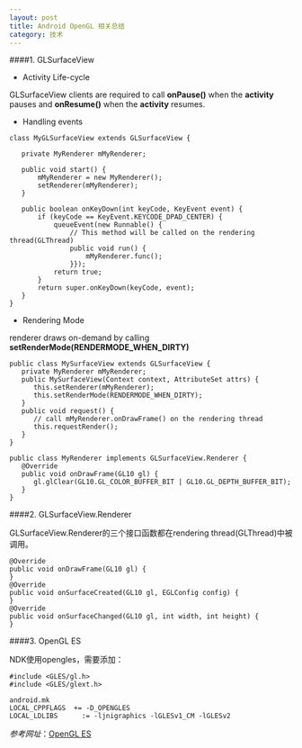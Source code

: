 ```yaml
---
layout: post
title: Android OpenGL 相关总结
category: 技术
---
```


####1. GLSurfaceView

* Activity Life-cycle

GLSurfaceView clients are required to call **onPause()** when the **activity** pauses 
and **onResume()** when the **activity** resumes. 

* Handling events

```
class MyGLSurfaceView extends GLSurfaceView {

   private MyRenderer mMyRenderer;

   public void start() {
       mMyRenderer = new MyRenderer();
       setRenderer(mMyRenderer);
   }

   public boolean onKeyDown(int keyCode, KeyEvent event) {
       if (keyCode == KeyEvent.KEYCODE_DPAD_CENTER) {
           queueEvent(new Runnable() {
               // This method will be called on the rendering thread(GLThread)
               public void run() {
                   mMyRenderer.func();
               }});
           return true;
       }
       return super.onKeyDown(keyCode, event);
   }
}
```

* Rendering Mode

renderer draws on-demand by calling **setRenderMode(RENDERMODE_WHEN_DIRTY)**

```
public class MySurfaceView extends GLSurfaceView {
   private MyRenderer mMyRenderer;
   public MySurfaceView(Context context, AttributeSet attrs) {
      this.setRenderer(mMyRenderer);
      this.setRenderMode(RENDERMODE_WHEN_DIRTY);
   }
   public void request() {
      // call mMyRenderer.onDrawFrame() on the rendering thread
      this.requestRender();
   }
}

public class MyRenderer implements GLSurfaceView.Renderer {
   @Override
   public void onDrawFrame(GL10 gl) {
      gl.glClear(GL10.GL_COLOR_BUFFER_BIT | GL10.GL_DEPTH_BUFFER_BIT);
   }
}
```

####2. GLSurfaceView.Renderer

GLSurfaceView.Renderer的三个接口函数都在rendering thread(GLThread)中被调用。

```
@Override
public void onDrawFrame(GL10 gl) {
}
@Override
public void onSurfaceCreated(GL10 gl, EGLConfig config) {
}
@Override
public void onSurfaceChanged(GL10 gl, int width, int height) {
}
```

####3. OpenGL ES

NDK使用opengles，需要添加：

```
#include <GLES/gl.h>
#include <GLES/glext.h>
```

```
android.mk
LOCAL_CPPFLAGS 	+= -D_OPENGLES
LOCAL_LDLIBS      := -ljnigraphics -lGLESv1_CM -lGLESv2
```

*参考网址*：[OpenGL ES](http://developer.android.com/guide/topics/graphics/opengl.html "Markdown")
